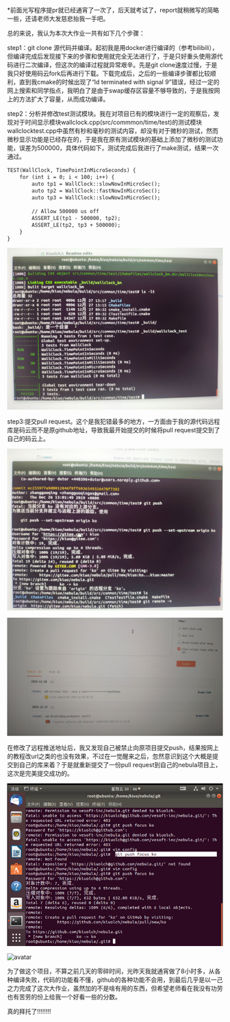 *前面光写程序提pr就已经通宵了一次了，后天就考试了，report就稍微写的简略一些，还请老师大发慈悲抬我一手吧。

总的来说，我认为本次大作业一共有如下几个步骤：

step1：git clone 源代码并编译。起初我是用docker进行编译的（参考bilibili），但编译完成后发现接下来的步骤和使用就完全无法进行了，于是只好重头使用源代码进行二次编译，但这次的编译过程就异常艰辛。先是git clone速度过慢，于是我只好使用码云fork后再进行下载。下载完成后，之后的一些编译步骤都比较顺利，直到我cmake的时候出现了“ld terminated with signal 9”错误，经过一定的网上搜索和同学指点，我明白了是由于swap缓存区容量不够导致的，于是我按网上的方法扩大了容量，从而成功编译。

step2：分析并修改test测试模块。我在对项目已有的模块进行一定的观察后，发现对于时间显示模块wallclock.cpp(src/commmon/time/test)的测试模块wallclocktest.cpp中虽然有秒和毫秒的测试内容，却没有对于微秒的测试，然而微秒显示功能是已经存在的，于是我在原有测试模块的基础上添加了微秒的测试功能，误差为500000，具体代码如下，测试完成后我进行了make测试，结果一次通过。

    TEST(WallClock, TimePointInMicroSeconds) {
        for (int i = 0; i < 100; i++) {
            auto tp1 = WallClock::slowNowInMicroSec();
            auto tp2 = WallClock::fastNowInMicroSec();
            auto tp3 = WallClock::slowNowInMicroSec();

            // Allow 500000 us off
            ASSERT_LE(tp1 - 500000, tp2);
            ASSERT_LE(tp2, tp3 + 500000);
        }
    }

![avatar](https://github.com/kiuolch/c/blob/master/photos/_-224396362_IMG_20191228_052035_1577481636000_xg_.jpg)

step3:提交pull request。这个是我犯错最多的地方，一方面由于我的源代码远程库是码云而不是原github地址，导致我最开始提交的时候将pull request提交到了自己的码云上。

![avatar](https://github.com/kiuolch/c/blob/master/photos/_554350205_IMG_20191228_060237_1577484158000_xg_0.jpg)

![avatar](https://github.com/kiuolch/c/blob/master/photos/1577484296248.jpg)

在修改了远程推送地址后，我又发现自己被禁止向原项目提交push，结果按网上的教程改url之类的也没有效果，不过在一觉醒来之后，忽然意识到这个大概是提交到自己的库来着？于是就重新提交了一份pull request到自己的nebula项目上，这次是完美提交成功的。

![avatar](https://github.com/kiuolch/c/blob/master/photos/pr.png)

![avatar](https://github.com/kiuolch/c/blob/master/photos/IMG_20191228_121719.jpg)

为了做这个项目，不算之前几天的零碎时间，光昨天我就通宵做了8小时多，从各种编译失败，代码的功能看不懂，github的各种功能不会用，到最后几乎是以一己之力完成了这次大作业，虽然加的不是啥有用的东西，但希望老师看在我没有功劳也有苦劳的份上给我一个好看一些的分数。

真的拜托了!!!!!!!!
